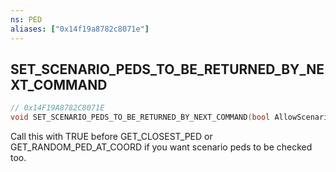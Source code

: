 ```yaml
---
ns: PED
aliases: ["0x14f19a8782c8071e"]
---
```

## SET_SCENARIO_PEDS_TO_BE_RETURNED_BY_NEXT_COMMAND

```c
// 0x14F19A8782C8071E
void SET_SCENARIO_PEDS_TO_BE_RETURNED_BY_NEXT_COMMAND(bool AllowScenarioPedsToBeGrabbed);
```

Call this with TRUE before GET_CLOSEST_PED or GET_RANDOM_PED_AT_COORD if you want scenario peds to be checked too.

